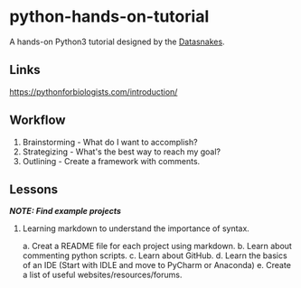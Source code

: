 # python-hands-on-tutorial

A hands-on Python3 tutorial designed by the [Datasnakes](https://github.com/datasnakes).

## Links
https://pythonforbiologists.com/introduction/

## Workflow

1. Brainstorming - What do I want to accomplish?
2. Strategizing - What's the best way to reach my goal?
3. Outlining - Create a framework with comments.

## Lessons
**_NOTE: Find example projects_**

1. Learning markdown to understand the importance of syntax.

    a. Creat a README file for each project using markdown.
    b. Learn about commenting python scripts.
    c. Learn about GitHub.
    d. Learn the basics of an IDE (Start with IDLE and move to PyCharm or Anaconda)
    e. Create a list of useful websites/resources/forums.

